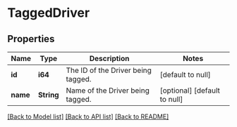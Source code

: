 # TaggedDriver

## Properties
Name | Type | Description | Notes
------------ | ------------- | ------------- | -------------
**id** | **i64** | The ID of the Driver being tagged. | [default to null]
**name** | **String** | Name of the Driver being tagged. | [optional] [default to null]

[[Back to Model list]](../README.md#documentation-for-models) [[Back to API list]](../README.md#documentation-for-api-endpoints) [[Back to README]](../README.md)


